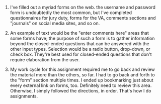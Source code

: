 1. I've filled out a myriad forms on the web. the username and password form is undoubtedly the most common, but I've completed questionnaires for jury duty, forms for the VA, comments sections and "journals" on social media sites, and so on.

2. An example of text would be the "enter comments here" areas that some forms have; the purpose of such a form is to gather information beyond the closed-ended questions that can be answered with the other input types. Selection would be a radio button, drop-down, or check box. They're best used for closed-ended questions that don't require elaboration from the user.

3. My work cycle for this assignment required me to go back and review the material more than the others, so far. I had to go back and forth to the "form" section multiple times. I ended up bookmarking just about every external link on forms, too. Definitely need to review this area. Otherwise, I simply followed the directions, in order. That's how I do assignments.
